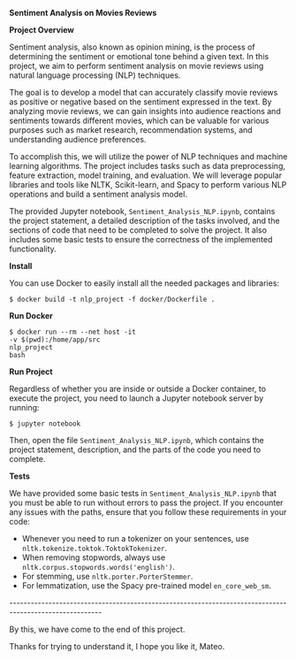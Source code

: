 <p><strong>Sentiment Analysis on Movies Reviews</strong></p>

<p><strong>Project Overview</strong></p>

<p>Sentiment analysis, also known as opinion mining, is the process of determining the sentiment or emotional tone behind a given text. In this project, we aim to perform sentiment analysis on movie reviews using natural language processing (NLP) techniques.</p>

<p>The goal is to develop a model that can accurately classify movie reviews as positive or negative based on the sentiment expressed in the text. By analyzing movie reviews, we can gain insights into audience reactions and sentiments towards different movies, which can be valuable for various purposes such as market research, recommendation systems, and understanding audience preferences.</p>

<p>To accomplish this, we will utilize the power of NLP techniques and machine learning algorithms. The project includes tasks such as data preprocessing, feature extraction, model training, and evaluation. We will leverage popular libraries and tools like NLTK, Scikit-learn, and Spacy to perform various NLP operations and build a sentiment analysis model.</p>

<p>The provided Jupyter notebook, <code>Sentiment_Analysis_NLP.ipynb</code>, contains the project statement, a detailed description of the tasks involved, and the sections of code that need to be completed to solve the project. It also includes some basic tests to ensure the correctness of the implemented functionality.</p>

<p><strong>Install</strong></p>

<p>You can use Docker to easily install all the needed packages and libraries:</p>

<pre><code>$ docker build -t nlp_project -f docker/Dockerfile .
</code></pre>

<p><strong>Run Docker</strong></p>

<pre><code>$ docker run --rm --net host -it
-v $(pwd):/home/app/src
nlp_project
bash
</code></pre>

<p><strong>Run Project</strong></p>

<p>Regardless of whether you are inside or outside a Docker container, to execute the project, you need to launch a Jupyter notebook server by running:</p>

<pre><code>$ jupyter notebook
</code></pre>

<p>Then, open the file <code>Sentiment_Analysis_NLP.ipynb</code>, which contains the project statement, description, and the parts of the code you need to complete.</p>

<p><strong>Tests</strong></p>

<p>We have provided some basic tests in <code>Sentiment_Analysis_NLP.ipynb</code> that you must be able to run without errors to pass the project. If you encounter any issues with the paths, ensure that you follow these requirements in your code:</p>

<ul>
  <li>Whenever you need to run a tokenizer on your sentences, use <code>nltk.tokenize.toktok.ToktokTokenizer</code>.</li>
  <li>When removing stopwords, always use <code>nltk.corpus.stopwords.words('english')</code>.</li>
  <li>For stemming, use <code>nltk.porter.PorterStemmer</code>.</li>
  <li>For lemmatization, use the Spacy pre-trained model <code>en_core_web_sm</code>.</li>
</ul>
--------------------------------------------------------------------------------------------------------

By this, we have come to the end of this project.

Thanks for trying to understand it, I hope you like it,
Mateo.
